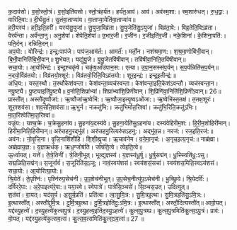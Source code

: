 

  
क॒दाव॑सो। व॒सो॒स्तो॒त्रं। व॒सो॒इति॑वसो। स्तो॒त्रंहर्य॑त। हर्य॑त॒आव॑। आव॑। अव॑स्म॒शा:। स्म॒शारु॑धत्। रु॒ध॒द्वा:। वारिति॒वा:॥ दी॒र्घंसु॒तं। सु॒तंवा॒ताप्या॑य। वा॒ताप्या॒येति॑वा॒ताप्या॑य॥  
हरी॒यस्य॑। हरी॒इति॒हरी॑। यस्य॑सु॒युजा॑। सु॒युजा॒विव्र॑ता। सु॒युजेति॑सु॒ऽयुजा॑। विव्र॑ता॒वे:। विव्र॒तेति॒विऽव्र॑ता। वेरर्व॑न्ता। अर्व॑न्ता॒नु। अनु॒शेपा॑। शेपेति॒शेपा॑॥ उ॒भार॒जी। र॒जीन। र॒जीइति॑र॒जी। नके॒शिना॑। के॒शिना॒पति॑:। पति॒र्दन्। दन्निति॒दन्॥  
अप॒यो:। योरिन्द्र॑:। इन्द्र॒:पाप॑जे। पाप॑ज॒आम॑र्त:। आमर्त॑:। मर्तो॒न। नश॑श्रमा॒ण:। श॒श्र॒मा॒णोबि॑भी॒वान्। बि॒भी॒वानिति॑बि॒भी॒वान्॥ शु॒भेयत्। यद्यु॑यु॒जे। यु॒यु॒जेतवि॑षीवान्। तवि॑षीवा॒निति॒तवि॑षीवान्॥  
सचा॒यो:। आ॒योरिन्द्र॑:। इन्द्र॒श्चकृ॑षे। चकृ॑ष॒आँउ॑पान॒स:। एत्या। उ॒पा॒न॒सस्स॑प॒र्यन्। स॒प॒र्यन्निति॑स॒प॒र्यन्॥ न॒दयो॒र्विव्र॑तयो:। विव्र॑तयो॒श्शूर॑:। विव्र॑तयो॒रिति॒विऽव्र॑तयो:। शूर॒इन्द्र॑:। इन्द्र॒इतीन्द्र॑:॥  
अधि॒य:। यस्त॒स्थौ। त॒स्थौकेश॑वन्ता। केश॑वन्ता॒व्यच॑स्वन्ता। केश॑वन्ता॒इति॒केश॑ऽवन्तौ। व्यच॑स्वन्ता॒न। नपु॒ष्ट्यै। पु॒ष्ट्याइति॑पु॒ष्ट्यै॥ व॒नोति॒शिप्रा॑भ्यां। शिप्रा॑भ्यांशि॒प्रिणी॑वान्। शि॒प्रिणि॑वा॒निति॑शि॒प्रिणी॑ऽवान्॥ 26॥  
प्रास्तौ॑त्। अस्तौ॑दृ॒ष्वौजा॑:। ऋ॒ष्वौजा॑ऋ॒ष्वेभि॑:। ऋ॒ष्वौजा॒इत्यृ॒ष्वऽओ॑जा:। ऋ॒ष्वेभि॑स्त॒तक्ष॑। त॒तक्ष॒शूरः॑। शूर॒श्शव॑सा। शव॒सेति॒शव॑सा॥ ऋ॒भुर्न। नक्रतु॑भि:। क्रतु॑भिर्मात॒रिश्वा॑। क्रतु॑भि॒रिति॒क्रतु॑ऽभिः। मा॒त॒रिश्वेति॑मा॒त॒रिश्वा॑॥  
वज्रं॒य:। यश्च॒क्रे। च॒क्रेसु॒हना॑य। सु॒हना॑य॒दस्य॑वे। सु॒हना॒येति॑सु॒ऽहना॑य। दस्य॑वेहिरीम॒श:। हि॒री॒म॒शोहिरी॑मान्। हिरी॑मा॒निति॒हिरी॑मान्॥ अरु॑तहनु॒रद्भु॑तं। अरु॑तहनु॒रित्यरु॑तऽहनु:। अद्भु॑त॒न्न। नरज॑:। रज॒इति॒रज॑:॥  
अव॑न:। नो॒वृ॒जि॒ना। वृ॒जि॒नाशि॑शीहि। शि॒शी॒ह्यृ॒चा। ऋ॒चाव॑नेम। व॒ने॒मा॒नृच॑:। अ॒नृच॒इत्य॒नृच॑:॥ नाब्र॑ह्मा। अब्र॑ह्माय॒ज्ञ:। य॒ज्ञऋध॑क्। ऋध॒ग्जोष॑ति। जोष॑ति॒त्वे। त्वेइति॒त्वे॥  
ऊ॒र्ध्वायत्। यत्ते॑। ते॒त्रे॒तिनी॑। त्रे॒तिनी॒भूत्। भूत्द्य॒ज्ञस्य॑। य॒ज्ञस्य॑धू॒र्षु। धू॒र्षुसद्म॑न्। धू॒स्स्विति॑धू॒:ऽसु। सद्म॒न्निति॒सद्म॑न्॥ स॒जूर्नावं॑। स॒जूरिति॑स॒ऽजू:। नावं॒स्वय॑शसं। स्वय॑शसं॒सचा॑। स्वय॑शस॒मिति॒स्वऽय॑शसं। सचा॒यो:। आ॒योरित्या॒यो:॥  
श्रि॒येते॑। ते॒पृश्नि॑:। पृश्नि॑रुप॒सेच॑नी। उ॒प॒शेच॑नीभूत्। उ॒प॒सेच॒नीत्यु॑प॒ऽसेच॑नी। भू॒च्छ्रि॒ये। श्रि॒येदर्वि॑:। दर्वि॑ररे॒पा:। अ॒रे॒पाइत्य॑रे॒पा:॥ यया॒स्वे। स्वेपात्रे॑। पात्रे॑सि॒ञ्चसे॑। सि॒ञ्चस॒उत्। उदित्युत्॥  
श॒तंवा॑। वा॒यत्। यद॑सुर्य। अ॒सु॒र्य॒प्रति॑। प्रति॑त्वा। त्वा॒सु॒मि॒त्र:। सु॒मि॒त्रइ॒त्था। सु॒मि॒त्रइति॑सु॒ऽमि॒त्र:। इ॒त्थास्तौ॑त्। अस्तौ॑द्दुर्मि॒त्र:। दु॒र्मि॒त्रइ॒त्था। दु॒र्मि॒त्रइोति॑दु॒:ऽमि॒त्र:। इ॒त्थास्तौ॑त्। अस्तौ॒दित्यस्तौ॑त्॥ आवो॒यत्। यद्द॑स्यु॒हत्ये॑। द॒स्यु॒हत्ये॑कुत्सपु॒त्रं। द॒स्यु॒हत्य॒इति॑द॒स्यु॒ऽहत्ये॑। कु॒त्स॒पु॒त्रम्प्र। कु॒त्स॒पु॒त्रमिति॑कु॒त्स॒ऽपु॒त्रं। प्राव॑:। वो॒यत्। यद्द॑स्यु॒हत्ये॑कुत्सव॒त्सं। कु॒त्स॒व॒त्समिति॑कु॒त्स॒ऽव॒त्सं॥ 27 ॥  
